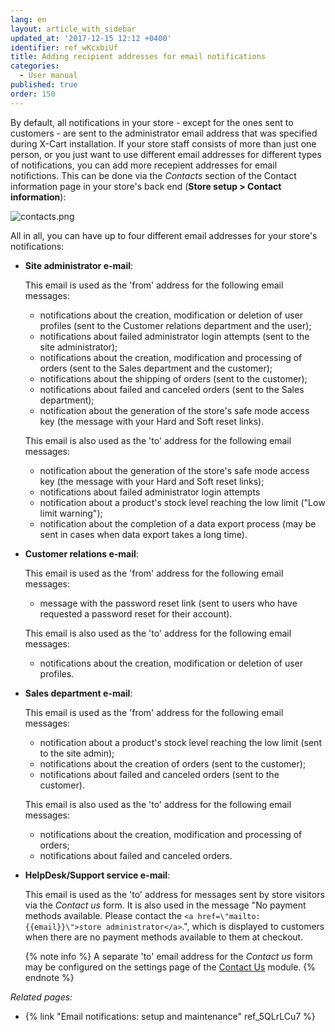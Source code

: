 ```yaml
---
lang: en
layout: article_with_sidebar
updated_at: '2017-12-15 12:12 +0400'
identifier: ref_wKcxbiUf
title: Adding recipient addresses for email notifications
categories:
  - User manual
published: true
order: 150
---
```


By default, all notifications in your store - except for the ones sent to customers - are sent to the administrator email address that was specified during X-Cart installation. If your store staff consists of more than just one person, or you just want to use different email addresses for different types of notifications, you can add more recepient addresses for email notifictions. This can be done via the _Contacts_ section of the Contact information page in your store's back end (**Store setup > Contact information**):

![contacts.png]({{site.baseurl}}/attachments/ref_wKcxbiUf/contacts.png)

All in all, you can have up to four different email addresses for your store's notifications:

   *   **Site administrator e-mail**:
   
       This email is used as the 'from' address for the following email messages:
    
       * notifications about the creation, modification or deletion of user profiles (sent to the Customer relations department and the user);
       * notifications about failed administrator login attempts (sent to the site administrator);
       * notifications about the creation, modification and processing of orders (sent to the Sales department and the customer);
       * notifications about the shipping of orders (sent to the customer);
       * notifications about failed and canceled orders (sent to the Sales department);
       * notification about the generation of the store's safe mode access key (the message with your Hard and Soft reset links).
       
       This email is also used as the 'to' address for the following email messages:
    
       * notification about the generation of the store's safe mode access key (the message with your Hard and Soft reset links);
       * notifications about failed administrator login attempts 
       * notification about a product's stock level reaching the low limit ("Low limit warning");
       * notification about the completion of a data export process (may be sent in cases when data export takes a long time).


   *   **Customer relations e-mail**: 
   
       This email is used as the 'from' address for the following email messages:
    
       * message with the password reset link (sent to users who have requested a password reset for their account).

        This email is also used as the 'to' address for the following email messages:
    
       * notifications about the creation, modification or deletion of user profiles.


   *   **Sales department e-mail**:
   
       This email is used as the 'from' address for the following email messages:
    
       * notification about a product's stock level reaching the low limit (sent to the site admin);
       * notifications about the creation of orders (sent to the customer);
       * notifications about failed and canceled orders (sent to the customer).

       This email is also used as the 'to' address for the following email messages:
    
       * notifications about the creation, modification and processing of orders;
       * notifications about failed and canceled orders.


   *   **HelpDesk/Support service e-mail**: 
   
       This email is used as the 'to' address for messages sent by store visitors via the _Contact us_ form. It is also used in the message "No payment methods available. Please contact the `<a href=\"mailto:{{email}}\">store administrator</a>`.", which is displayed to customers when there are no payment methods available to them at checkout. 
       
       {% note info %}
       A separate 'to' email address for the _Contact us_ form may be configured on the settings page of the [Contact Us](https://market.x-cart.com/addons/contact-us.html "Adding recipient addresses for email notifications") module.
       {% endnote %}


_Related pages:_

   * {% link "Email notifications: setup and maintenance" ref_5QLrLCu7 %}